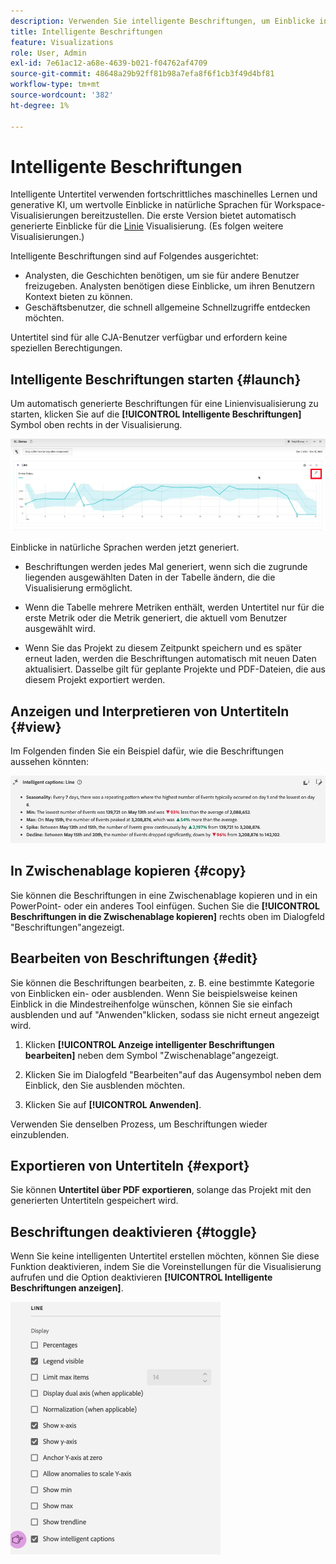 ```yaml
---
description: Verwenden Sie intelligente Beschriftungen, um Einblicke in natürliche Sprachen zu generieren, um schnell Trends innerhalb von Visualisierungen zu überdecken.
title: Intelligente Beschriftungen
feature: Visualizations
role: User, Admin
exl-id: 7e61ac12-a68e-4639-b021-f04762af4709
source-git-commit: 48648a29b92ff81b98a7efa8f6f1cb3f49d4bf81
workflow-type: tm+mt
source-wordcount: '382'
ht-degree: 1%

---
```


# Intelligente Beschriftungen

Intelligente Untertitel verwenden fortschrittliches maschinelles Lernen und generative KI, um wertvolle Einblicke in natürliche Sprachen für Workspace-Visualisierungen bereitzustellen. Die erste Version bietet automatisch generierte Einblicke für die [Linie](line.md) Visualisierung. (Es folgen weitere Visualisierungen.)

Intelligente Beschriftungen sind auf Folgendes ausgerichtet:

* Analysten, die Geschichten benötigen, um sie für andere Benutzer freizugeben. Analysten benötigen diese Einblicke, um ihren Benutzern Kontext bieten zu können.
* Geschäftsbenutzer, die schnell allgemeine Schnellzugriffe entdecken möchten.

Untertitel sind für alle CJA-Benutzer verfügbar und erfordern keine speziellen Berechtigungen.

## Intelligente Beschriftungen starten {#launch}

Um automatisch generierte Beschriftungen für eine Linienvisualisierung zu starten, klicken Sie auf die **[!UICONTROL Intelligente Beschriftungen]** Symbol oben rechts in der Visualisierung.

![intelligente Beschriftungen starten](assets/intell-caps-1.png)

Einblicke in natürliche Sprachen werden jetzt generiert.

* Beschriftungen werden jedes Mal generiert, wenn sich die zugrunde liegenden ausgewählten Daten in der Tabelle ändern, die die Visualisierung ermöglicht.

* Wenn die Tabelle mehrere Metriken enthält, werden Untertitel nur für die erste Metrik oder die Metrik generiert, die aktuell vom Benutzer ausgewählt wird.

* Wenn Sie das Projekt zu diesem Zeitpunkt speichern und es später erneut laden, werden die Beschriftungen automatisch mit neuen Daten aktualisiert. Dasselbe gilt für geplante Projekte und PDF-Dateien, die aus diesem Projekt exportiert werden.

## Anzeigen und Interpretieren von Untertiteln {#view}

Im Folgenden finden Sie ein Beispiel dafür, wie die Beschriftungen aussehen könnten:

![Untertitel](assets/captions.png)

## In Zwischenablage kopieren {#copy}

Sie können die Beschriftungen in eine Zwischenablage kopieren und in ein PowerPoint- oder ein anderes Tool einfügen. Suchen Sie die **[!UICONTROL Beschriftungen in die Zwischenablage kopieren]** rechts oben im Dialogfeld &quot;Beschriftungen&quot;angezeigt.

## Bearbeiten von Beschriftungen {#edit}

Sie können die Beschriftungen bearbeiten, z. B. eine bestimmte Kategorie von Einblicken ein- oder ausblenden. Wenn Sie beispielsweise keinen Einblick in die Mindestreihenfolge wünschen, können Sie sie einfach ausblenden und auf &quot;Anwenden&quot;klicken, sodass sie nicht erneut angezeigt wird.

1. Klicken **[!UICONTROL Anzeige intelligenter Beschriftungen bearbeiten]** neben dem Symbol &quot;Zwischenablage&quot;angezeigt.

1. Klicken Sie im Dialogfeld &quot;Bearbeiten&quot;auf das Augensymbol neben dem Einblick, den Sie ausblenden möchten.

1. Klicken Sie auf **[!UICONTROL Anwenden]**.

Verwenden Sie denselben Prozess, um Beschriftungen wieder einzublenden.

## Exportieren von Untertiteln {#export}

Sie können **Untertitel über PDF exportieren**, solange das Projekt mit den generierten Untertiteln gespeichert wird.

## Beschriftungen deaktivieren {#toggle}

Wenn Sie keine intelligenten Untertitel erstellen möchten, können Sie diese Funktion deaktivieren, indem Sie die Voreinstellungen für die Visualisierung aufrufen und die Option deaktivieren **[!UICONTROL Intelligente Beschriftungen anzeigen]**.

![Beschriftungseinstellungen](assets/toggle-captions.png)
